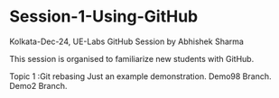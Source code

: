 # Session-1-Using-GitHub
Kolkata-Dec-24, 
UE-Labs GitHub Session by Abhishek Sharma

This session is organised to familiarize new students with GitHub.

Topic 1 :Git rebasing
Just an example demonstration.
Demo98 Branch.
Demo2 Branch.
